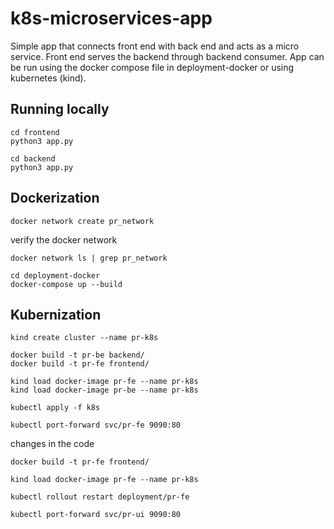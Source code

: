 # k8s-microservices-app

Simple app that connects front end with back end and acts as a micro service. 
Front end serves the backend through backend consumer. App can be run using the docker compose file in deployment-docker or using kubernetes (kind).

## Running locally

```
cd frontend
python3 app.py

cd backend
python3 app.py
```

## Dockerization

```
docker network create pr_network
```
verify the docker network
```
docker network ls | grep pr_network
```

```
cd deployment-docker
docker-compose up --build
```


## Kubernization

```
kind create cluster --name pr-k8s
```

```
docker build -t pr-be backend/
docker build -t pr-fe frontend/
```

```
kind load docker-image pr-fe --name pr-k8s
kind load docker-image pr-be --name pr-k8s

```


```
kubectl apply -f k8s
```

```
kubectl port-forward svc/pr-fe 9090:80
```

changes in the code

```
docker build -t pr-fe frontend/

kind load docker-image pr-fe --name pr-k8s

kubectl rollout restart deployment/pr-fe

kubectl port-forward svc/pr-ui 9090:80
```
